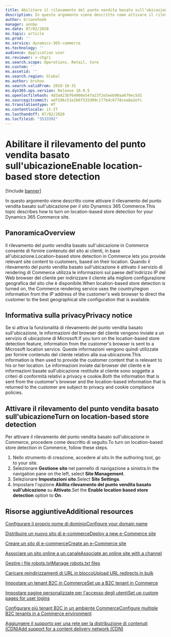 ```yaml
---
title: Abilitare il rilevamento del punto vendita basato sull'ubicazione
description: In questo argomento viene descritto come attivare il rilevamento del punto vendita basato sull'ubicazione per il sito Dynamics 365 Commerce.
author: brianshook
manager: annbe
ms.date: 07/02/2020
ms.topic: article
ms.prod: ''
ms.service: dynamics-365-commerce
ms.technology: ''
audience: Application user
ms.reviewer: v-chgri
ms.search.scope: Operations, Retail, Core
ms.custom: ''
ms.assetid: ''
ms.search.region: Global
ms.author: brshoo
ms.search.validFrom: 2019-10-31
ms.dyn365.ops.version: Release 10.0.5
ms.openlocfilehash: 4d3a423bf64900e547a23f2e5eeb90aa679ec5d1
ms.sourcegitcommit: adf196c51e2b6f532d99c177b4c6778cea8a2efc
ms.translationtype: HT
ms.contentlocale: it-IT
ms.lasthandoff: 07/02/2020
ms.locfileid: "3533392"
---
```

# <a name="enable-location-based-store-detection"></a><span data-ttu-id="7290c-103">Abilitare il rilevamento del punto vendita basato sull'ubicazione</span><span class="sxs-lookup"><span data-stu-id="7290c-103">Enable location-based store detection</span></span>


[!include [banner](includes/banner.md)]

<span data-ttu-id="7290c-104">In questo argomento viene descritto come attivare il rilevamento del punto vendita basato sull'ubicazione per il sito Dynamics 365 Commerce.</span><span class="sxs-lookup"><span data-stu-id="7290c-104">This topic describes how to turn on location-based store detection for your Dynamics 365 Commerce site.</span></span>

## <a name="overview"></a><span data-ttu-id="7290c-105">Panoramica</span><span class="sxs-lookup"><span data-stu-id="7290c-105">Overview</span></span>

<span data-ttu-id="7290c-106">Il rilevamento del punto vendita basato sull'ubicazione in Commerce consente di fornire contenuto del sito ai clienti, in base all'ubicazione.</span><span class="sxs-lookup"><span data-stu-id="7290c-106">Location-based store detection in Commerce lets you provide relevant site content to customers, based on their location.</span></span> <span data-ttu-id="7290c-107">Quando il rilevamento del punto vendita basato sull'ubicazione è attivato il servizio di rendering di Commerce utilizza le informazioni sul paese dell'indirizzo IP del Web browser del cliente per indirizzare il cliente alla migliore configurazione geografica del sito che è disponibile.</span><span class="sxs-lookup"><span data-stu-id="7290c-107">When location-based store detection is turned on, the Commerce rendering service uses the country/region information from the IP address of the customer's web browser to direct the customer to the best geographical site configuration that is available.</span></span>

## <a name="privacy-notice"></a><span data-ttu-id="7290c-108">Informativa sulla privacy</span><span class="sxs-lookup"><span data-stu-id="7290c-108">Privacy notice</span></span>

<span data-ttu-id="7290c-109">Se si attiva la funzionalità di rilevamento del punto vendita basato sull'ubicazione, le informazioni del browser del cliente vengono inviate a un servizio di ubicazione di Microsoft.</span><span class="sxs-lookup"><span data-stu-id="7290c-109">If you turn on the location-based store detection feature, information from the customer's browser is sent to a Microsoft location service.</span></span> <span data-ttu-id="7290c-110">Queste informazioni vengono quindi utilizzate per fornire contenuto del cliente relativo alla sua ubicazione.</span><span class="sxs-lookup"><span data-stu-id="7290c-110">This information is then used to provide the customer content that is relevant to his or her location.</span></span> <span data-ttu-id="7290c-111">Le informazioni inviate dal browser del cliente e le informazioni basate sull'ubicazione restituite al cliente sono soggette a criteri di conformità relativi a privacy e cookie.</span><span class="sxs-lookup"><span data-stu-id="7290c-111">Both the information that is sent from the customer's browser and the location-based information that is returned to the customer are subject to privacy and cookie compliance policies.</span></span>

## <a name="turn-on-location-based-store-detection"></a><span data-ttu-id="7290c-112">Attivare il rilevamento del punto vendita basato sull'ubicazione</span><span class="sxs-lookup"><span data-stu-id="7290c-112">Turn on location-based store detection</span></span>

<span data-ttu-id="7290c-113">Per attivare il rilevamento del punto vendita basato sull'ubicazione in Commerce, procedere come descritto di seguito.</span><span class="sxs-lookup"><span data-stu-id="7290c-113">To turn on location-based store detection in Commerce, follow these steps.</span></span>

1. <span data-ttu-id="7290c-114">Nello strumento di creazione, accedere al sito.</span><span class="sxs-lookup"><span data-stu-id="7290c-114">In the authoring tool, go to your site.</span></span>
1. <span data-ttu-id="7290c-115">Selezionare **Gestione sito** nel pannello di navigazione a sinistra.</span><span class="sxs-lookup"><span data-stu-id="7290c-115">In the navigation pane on the left, select **Site Management**.</span></span>
1. <span data-ttu-id="7290c-116">Selezionare **Impostazioni sito**.</span><span class="sxs-lookup"><span data-stu-id="7290c-116">Select **Site Settings**.</span></span>
1. <span data-ttu-id="7290c-117">Impostare l'opzione **Abilita rilevamento del punto vendita basato sull'ubicazione** su **Attivato**.</span><span class="sxs-lookup"><span data-stu-id="7290c-117">Set the **Enable location based store detection** option to **On**.</span></span>

## <a name="additional-resources"></a><span data-ttu-id="7290c-118">Risorse aggiuntive</span><span class="sxs-lookup"><span data-stu-id="7290c-118">Additional resources</span></span>

[<span data-ttu-id="7290c-119">Configurare il proprio nome di dominio</span><span class="sxs-lookup"><span data-stu-id="7290c-119">Configure your domain name</span></span>](configure-your-domain-name.md)

[<span data-ttu-id="7290c-120">Distribuire un nuovo sito di e-commerce</span><span class="sxs-lookup"><span data-stu-id="7290c-120">Deploy a new e-Commerce site</span></span>](deploy-ecommerce-site.md)

[<span data-ttu-id="7290c-121">Creare un sito di e-commerce</span><span class="sxs-lookup"><span data-stu-id="7290c-121">Create an e-Commerce site</span></span>](create-ecommerce-site.md)

[<span data-ttu-id="7290c-122">Associare un sito online a un canale</span><span class="sxs-lookup"><span data-stu-id="7290c-122">Associate an online site with a channel</span></span>](associate-site-online-store.md)

[<span data-ttu-id="7290c-123">Gestire i file robots.txt</span><span class="sxs-lookup"><span data-stu-id="7290c-123">Manage robots.txt files</span></span>](manage-robots-txt-files.md)

[<span data-ttu-id="7290c-124">Caricare reindirizzamenti di URL in blocco</span><span class="sxs-lookup"><span data-stu-id="7290c-124">Upload URL redirects in bulk</span></span>](upload-bulk-redirects.md)

[<span data-ttu-id="7290c-125">Impostare un tenant B2C in Commerce</span><span class="sxs-lookup"><span data-stu-id="7290c-125">Set up a B2C tenant in Commerce</span></span>](set-up-B2C-tenant.md)

[<span data-ttu-id="7290c-126">Impostare pagine personalizzate per l'accesso degli utenti</span><span class="sxs-lookup"><span data-stu-id="7290c-126">Set up custom pages for user logins</span></span>](custom-pages-user-logins.md)

[<span data-ttu-id="7290c-127">Configurare più tenant B2C in un ambiente Commerce</span><span class="sxs-lookup"><span data-stu-id="7290c-127">Configure multiple B2C tenants in a Commerce environment</span></span>](configure-multi-B2C-tenants.md)

[<span data-ttu-id="7290c-128">Aggiungere il supporto per una rete per la distribuzione di contenuti (CDN)</span><span class="sxs-lookup"><span data-stu-id="7290c-128">Add support for a content delivery network (CDN)</span></span>](add-cdn-support.md)
